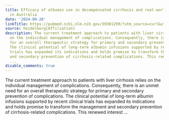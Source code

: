 ```yaml
---
title: Efficacy of albumin use in decompensated cirrhosis and real-world adoption
  in Australia
date: '2024-09-20'
linkTitle: https://pubmed.ncbi.nlm.nih.gov/39301299/?utm_source=curl&utm_medium=rss&utm_campaign=pubmed-2&utm_content=1FakS-2QOkCT8HsMOQP1bCRQ4YzyumYOmxmF0moLsQ3dFB1E9V&fc=20220326224207&ff=20240921200343&v=2.18.0.post9+e462414
source: heidelberg[Affiliation]
description: The current treatment approach to patients with liver cirrhosis relies
  on the individual management of complications. Consequently, there is an unmet need
  for an overall therapeutic strategy for primary and secondary prevention of complications.
  The clinical potential of long-term albumin infusions supported by recent clinical
  trials has expanded its indications and holds promise to transform the management
  and secondary prevention of cirrhosis-related complications. This renewed interest
  ...
disable_comments: true
---
```

The current treatment approach to patients with liver cirrhosis relies on the individual management of complications. Consequently, there is an unmet need for an overall therapeutic strategy for primary and secondary prevention of complications. The clinical potential of long-term albumin infusions supported by recent clinical trials has expanded its indications and holds promise to transform the management and secondary prevention of cirrhosis-related complications. This renewed interest ...